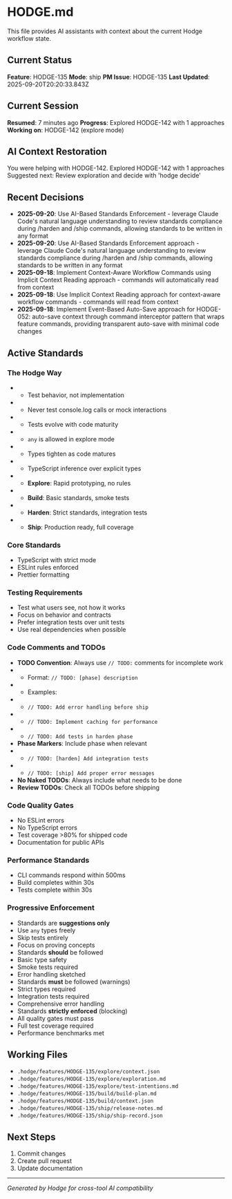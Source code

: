 # HODGE.md

This file provides AI assistants with context about the current Hodge workflow state.

## Current Status
**Feature**: HODGE-135
**Mode**: ship
**PM Issue**: HODGE-135
**Last Updated**: 2025-09-20T20:20:33.843Z
## Current Session
**Resumed**: 7 minutes ago
**Progress**: Explored HODGE-142 with 1 approaches
**Working on**: HODGE-142 (explore mode)
## AI Context Restoration
You were helping with HODGE-142. Explored HODGE-142 with 1 approaches
Suggested next: Review exploration and decide with 'hodge decide'
## Recent Decisions

- **2025-09-20**: Use AI-Based Standards Enforcement - leverage Claude Code's natural language understanding to review standards compliance during /harden and /ship commands, allowing standards to be written in any format
- **2025-09-20**: Use AI-Based Standards Enforcement approach - leverage Claude Code's natural language understanding to review standards compliance during /harden and /ship commands, allowing standards to be written in any format
- **2025-09-18**: Implement Context-Aware Workflow Commands using Implicit Context Reading approach - commands will automatically read from context
- **2025-09-18**: Use Implicit Context Reading approach for context-aware workflow commands - commands will read from context
- **2025-09-18**: Implement Event-Based Auto-Save approach for HODGE-052: auto-save context through command interceptor pattern that wraps feature commands, providing transparent auto-save with minimal code changes

## Active Standards

### The Hodge Way
- - Test behavior, not implementation
- - Never test console.log calls or mock interactions
- - Tests evolve with code maturity
- - `any` is allowed in explore mode
- - Types tighten as code matures
- - TypeScript inference over explicit types
- - **Explore**: Rapid prototyping, no rules
- - **Build**: Basic standards, smoke tests
- - **Harden**: Strict standards, integration tests
- - **Ship**: Production ready, full coverage

### Core Standards
- TypeScript with strict mode
- ESLint rules enforced
- Prettier formatting

### Testing Requirements
- Test what users see, not how it works
- Focus on behavior and contracts
- Prefer integration tests over unit tests
- Use real dependencies when possible

### Code Comments and TODOs
- **TODO Convention**: Always use `// TODO:` comments for incomplete work
- - Format: `// TODO: [phase] description`
- - Examples:
- - `// TODO: Add error handling before ship`
- - `// TODO: Implement caching for performance`
- - `// TODO: Add tests in harden phase`
- **Phase Markers**: Include phase when relevant
- - `// TODO: [harden] Add integration tests`
- - `// TODO: [ship] Add proper error messages`
- **No Naked TODOs**: Always include what needs to be done
- **Review TODOs**: Check all TODOs before shipping

### Code Quality Gates
- No ESLint errors
- No TypeScript errors
- Test coverage >80% for shipped code
- Documentation for public APIs

### Performance Standards
- CLI commands respond within 500ms
- Build completes within 30s
- Tests complete within 30s

### Progressive Enforcement
- Standards are **suggestions only**
- Use `any` types freely
- Skip tests entirely
- Focus on proving concepts
- Standards **should** be followed
- Basic type safety
- Smoke tests required
- Error handling sketched
- Standards **must** be followed (warnings)
- Strict types required
- Integration tests required
- Comprehensive error handling
- Standards **strictly enforced** (blocking)
- All quality gates must pass
- Full test coverage required
- Performance benchmarks met

## Working Files

- `.hodge/features/HODGE-135/explore/context.json`
- `.hodge/features/HODGE-135/explore/exploration.md`
- `.hodge/features/HODGE-135/explore/test-intentions.md`
- `.hodge/features/HODGE-135/build/build-plan.md`
- `.hodge/features/HODGE-135/build/context.json`
- `.hodge/features/HODGE-135/ship/release-notes.md`
- `.hodge/features/HODGE-135/ship/ship-record.json`

## Next Steps

1. Commit changes
2. Create pull request
3. Update documentation


---
_Generated by Hodge for cross-tool AI compatibility_